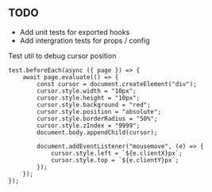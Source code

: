 

## TODO

- Add unit tests for exported hooks
- Add intergration tests for props / config

Test util to debug cursor position
```
test.beforeEach(async ({ page }) => {
	await page.evaluate(() => {
		const cursor = document.createElement("div");
		cursor.style.width = "10px";
		cursor.style.height = "10px";
		cursor.style.background = "red";
		cursor.style.position = "absolute";
		cursor.style.borderRadius = "50%";
		cursor.style.zIndex = "9999";
		document.body.appendChild(cursor);

		document.addEventListener("mousemove", (e) => {
			cursor.style.left = `${e.clientX}px`;
			cursor.style.top = `${e.clientY}px`;
		});
	});
});
```